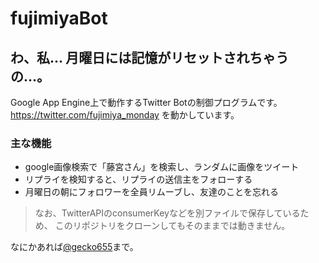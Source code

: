 fujimiyaBot
===========

## わ、私... 月曜日には記憶がリセットされちゃうの...。

Google App Engine上で動作するTwitter Botの制御プログラムです。
<https://twitter.com/fujimiya_monday> を動かしています。

### 主な機能

- google画像検索で「藤宮さん」を検索し、ランダムに画像をツイート
- リプライを検知すると、リプライの送信主をフォローする
- 月曜日の朝にフォロワーを全員リムーブし、友達のことを忘れる



> なお、TwitterAPIのconsumerKeyなどを別ファイルで保存しているため、
このリポジトリをクローンしてもそのままでは動きません。

なにかあれば[@gecko655](http://twitter.com/gecko655 "")まで。
